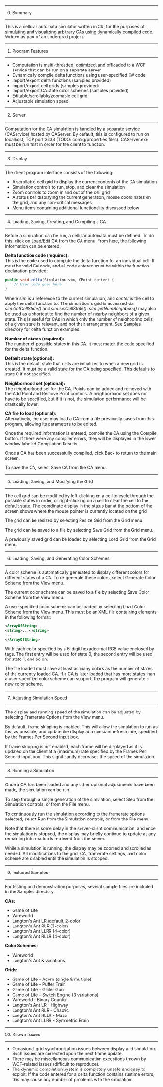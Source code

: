 --------------------------------------------------------------------------------
0. Summary
--------------------------------------------------------------------------------

This is a cellular automata simulator written in C#, for the purposes of simulating and visualizing arbitrary CAs using dynamically compiled code. Written as part of an undergrad project.

--------------------------------------------------------------------------------
1. Program Features
--------------------------------------------------------------------------------

- Computation is multi-threaded, optimized, and offloaded to a WCF service that can be run on a separate server
- Dynamically compile delta functions using user-specified C# code
- Import/export delta functions (samples provided)
- Import/export cell grids (samples provided)
- Import/export CA state color schemes (samples provided)
- Editable/scrollable/zoomable cell grid
- Adjustable simulation speed

--------------------------------------------------------------------------------
2. Server
--------------------------------------------------------------------------------

Computation for the CA simulation is handled by a separate service (CAService) hosted by CAServer. By default, this is configured to run on localhost, TCP port 3333 (TODO: config/properties files). CAServer.exe must be run first in order for the client to function.

--------------------------------------------------------------------------------
3. Display
--------------------------------------------------------------------------------

The client program interface consists of the following:

- A scrollable cell grid to display the current contents of the CA simulation
- Simulation controls to run, stop, and clear the simulation
- Zoom controls to zoom in and out of the cell grid
- A status bar displaying the current generation, mouse coordinates on the grid, and any non-critical messages
- Menu items containing additional functionality discussed below

--------------------------------------------------------------------------------
4. Loading, Saving, Creating, and Compiling a CA
--------------------------------------------------------------------------------

Before a simulation can be run, a cellular automata must be defined. To do this, click on Load/Edit CA from the CA menu. From here, the following information can be entered:

**Delta function code (required):**  
This is the code used to compute the delta function for an individual cell. It must be valid C# code, and all code entered must be within the function declaration provided:  

```C#
public void delta(Simulation sim, CPoint center) {  
	// User code goes here  
}
```

Where _sim_ is a reference to the current simulation, and _center_ is the cell to apply the delta function to. The simulation's grid is accessed via _sim.GetCellState()_ and _sim.setCellState()_. _sim.getNumNeighbors()_ may also be used as a shortcut to find the number of nearby neighbors of a given state. This is useful for CAs in which only the number of neighboring cells of a given state is relevant, and not their arrangement. See Samples directory for delta function examples.

**Number of states (required):**  
The number of possible states in this CA. it must match the code specified for the delta function.

**Default state (optional):**  
This is the default state that cells are initialized to when a new grid is created. It must be a valid state for the CA being specified. This defaults to state 0 if not specified.

**Neighborhood set (optional):**  
The neighborhood set for the CA. Points can be added and removed with the Add Point and Remove Point controls. A neighborhood set does not have to be specified, but if it is not, the simulation performance will be drastically lower.

**CA file to load (optional):**  
Alternatively, the user may load a CA from a file previously saves from this program, allowing its parameters to be edited.

Once the required information is entered, compile the CA using the Compile button. If there were any compiler errors, they will be displayed in the lower window labeled Compilation Results.

Once a CA has been successfully compiled, click Back to return to the main screen.

To save the CA, select Save CA from the CA menu.

--------------------------------------------------------------------------------
5. Loading, Saving, and Modifying the Grid
--------------------------------------------------------------------------------

The cell grid can be modified by left-clicking on a cell to cycle through the possible states in order, or right-clicking on a cell to clear the cell to the default state. The coordinate display in the status bar at the bottom of the screen shows where the mouse pointer is currently located on the grid.

The grid can be resized by selecting Resize Grid from the Grid menu.

The grid can be saved to a file by selecting Save Grid from the Grid menu.

A previously saved grid can be loaded by selecting Load Grid from the Grid menu.

--------------------------------------------------------------------------------
6. Loading, Saving, and Generating Color Schemes
--------------------------------------------------------------------------------

A color scheme is automatically generated to display different colors for different states of a CA. To re-generate these colors, select Generate Color Scheme from the View menu.

The current color scheme can be saved to a file by selecting Save Color Scheme from the View menu.

A user-specified color scheme can be loaded by selecting Load Color Scheme from the View menu. This must be an XML file containing elements in the following format:

```XML
<ArrayOfString>
<string>...</string>
...  
</ArrayOfString>
```

With each color specified by a 6-digit hexadecimal RGB value enclosed by <string> tags. The first entry will be used for state 0, the second entry will be used for state 1, and so on.

The file loaded must have at least as many colors as the number of states of the currently loaded CA. If a CA is later loaded that has more states than a user-specified color scheme can support, the program will generate a new color scheme.

--------------------------------------------------------------------------------
7. Adjusting Simulation Speed
--------------------------------------------------------------------------------

The display and running speed of the simulation can be adjusted by selecting Framerate Options from the View menu.

By default, frame skipping is enabled. This will allow the simulation to run as fast as possible, and update the display at a constant refresh rate, specified by the Frames Per Second input box.

If frame skipping is not enabled, each frame will be displayed as it is updated on the client at a (maximum) rate specified by the Frames Per Second input box. This significantly decreases the speed of the simulation.

--------------------------------------------------------------------------------
8. Running a Simulation
--------------------------------------------------------------------------------

Once a CA has been loaded and any other optional adjustments have been made, the simulation can be run.

To step through a single generation of the simulation, select Step from the Simulation controls, or from the File menu.

To continuously run the simulation according to the framerate options selected, select Run from the Simulation controls, or from the File menu.

Note that there is some delay in the server-client communication, and once the simulation is stopped, the display may briefly continue to update as any remaining information is retrieved from the server.

While a simulation is running, the display may be zoomed and scrolled as needed. All modifications to the grid, CA, framerate settings, and color scheme are disabled until the simulation is stopped.


--------------------------------------------------------------------------------
9. Included Samples
--------------------------------------------------------------------------------

For testing and demonstration purposes, several sample files are included in the Samples directory.

**CAs:**

- Game of Life
- Wireworld
- Langton's Ant LR (default, 2-color)
- Langton's Ant RLR (3-color)
- Langton's Ant LLRR (4-color)  
- Langton's Ant RLLR (4-color)  

**Color Schemes:**

- Wireworld  
- Langton's Ant & variations  

**Grids:**

- Game of Life - Acorn (single & multiple)
- Game of Life - Puffer Train
- Game of Life - Glider Gun
- Game of Life - Switch Engine (3 variations)
- Wireworld - Binary Counter
- Langton's Ant LR - Highway
- Langton's Ant RLR - Chaotic
- Langton's Ant RLLR - Maze
- Langton's Ant LLRR - Symmetric Brain

--------------------------------------------------------------------------------
10. Known Issues
--------------------------------------------------------------------------------
- Occasional grid synchronization issues between display and simulation. Such issues are corrected upon the next frame update.
- There may be miscellaneous communication exceptions thrown by WCF-related issues (difficult to reproduce).
- The dynamic compilation system is completely unsafe and easy to exploit. If the code entered for a delta function contains runtime errors, this may cause any number of problems with the simulation.
